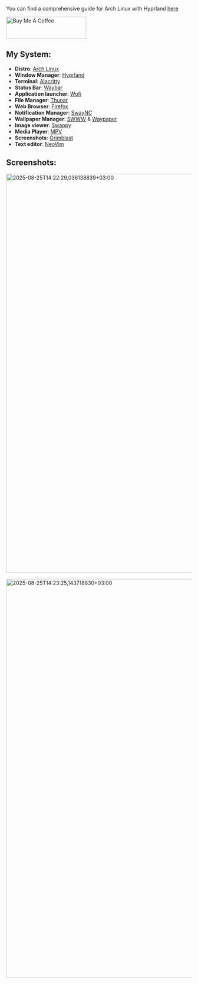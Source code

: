 You can find a comprehensive guide for Arch Linux with Hyprland [here](https://sudostart.com/arch-linux-guide/)

<a href="https://www.buymeacoffee.com/abdalrahman" target="_blank"><img src="https://cdn.buymeacoffee.com/buttons/v2/default-yellow.png" alt="Buy Me A Coffee" style="height: 60px !important;width: 217px !important;" ></a>

## My System:
- **Distro**: [Arch Linux](https://archlinux.org/)
- **Window Manager**: [Hyprland](https://github.com/hyprwm/Hyprland)
- **Terminal**: [Alacritty](https://alacritty.org/)
- **Status Bar**: [Waybar](https://github.com/Alexays/Waybar)
- **Application launcher**: [Wofi](https://hg.sr.ht/~scoopta/wofi)
- **File Manager**: [Thunar](https://gitlab.xfce.org/xfce/thunar)
- **Web Browser**: [Firefox](https://www.firefox.com/en-US/)
- **Notification Manager**: [SwayNC](https://github.com/ErikReider/SwayNotificationCenter)
- **Wallpaper Manager**: [SWWW](https://github.com/LGFae/swww) & [Waypaper](https://github.com/anufrievroman/waypaper)
- **Image viewer**: [Swappy](https://github.com/jtheoof/swappy)
- **Media Player**: [MPV](https://github.com/mpv-player/mpv)
- **Screenshots**: [Grimblast](https://github.com/hyprwm/contrib/tree/main/grimblast)
- **Text editor**: [NeoVim](https://neovim.io/)

## Screenshots:
<img width="1920" height="1080" alt="2025-08-25T14:22:29,036138839+03:00" src="https://github.com/user-attachments/assets/4cc32c52-d51e-4f39-890d-6cf9c8b4b511" />
<br><br>
<img width="1920" height="1080" alt="2025-08-25T14:23:25,143718830+03:00" src="https://github.com/user-attachments/assets/a488492d-1061-4dea-925b-dcb26ac9c547" />
